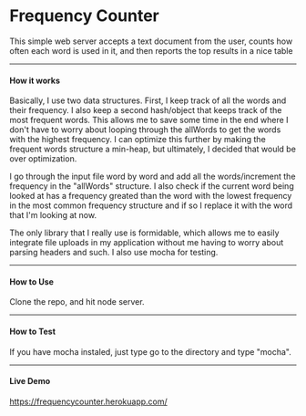 # Frequency Counter
This simple web server accepts a text document from the user, counts how often each word is used in it, and then reports the top results in a nice table

- - - -
#### How it works

Basically, I use two data structures. First, I keep track of all the words and their frequency. I also keep a second hash/object that keeps track of the most frequent words. This allows me to save some time in the end where I don't have to worry about looping through the allWords to get the words with the highest frequency. I can optimize this further by making the frequent words structure a min-heap, but ultimately, I decided that would be over optimization.

I go through the input file word by word and add all the words/increment the frequency in the "allWords" structure. I also check if the current word being looked at has a frequency greated than the word with the lowest frequency in the most common frequency structure and if so I replace it with the word that I'm looking at now.

The only library that I really use is formidable, which allows me to easily integrate file uploads in my application without me having to worry about parsing headers and such. I also use mocha for testing.
- - - -
#### How to Use

Clone the repo, and hit node server.

- - - -
#### How to Test

If you have mocha instaled, just type go to the directory and type "mocha".

- - - -
#### Live Demo

https://frequencycounter.herokuapp.com/


